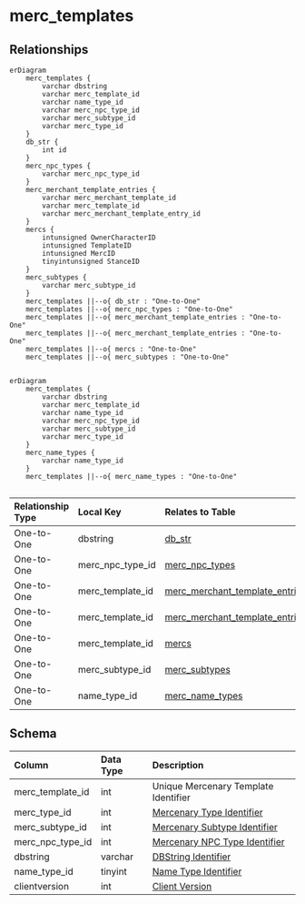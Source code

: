 # merc_templates

## Relationships

```mermaid
erDiagram
    merc_templates {
        varchar dbstring
        varchar merc_template_id
        varchar name_type_id
        varchar merc_npc_type_id
        varchar merc_subtype_id
        varchar merc_type_id
    }
    db_str {
        int id
    }
    merc_npc_types {
        varchar merc_npc_type_id
    }
    merc_merchant_template_entries {
        varchar merc_merchant_template_id
        varchar merc_template_id
        varchar merc_merchant_template_entry_id
    }
    mercs {
        intunsigned OwnerCharacterID
        intunsigned TemplateID
        intunsigned MercID
        tinyintunsigned StanceID
    }
    merc_subtypes {
        varchar merc_subtype_id
    }
    merc_templates ||--o{ db_str : "One-to-One"
    merc_templates ||--o{ merc_npc_types : "One-to-One"
    merc_templates ||--o{ merc_merchant_template_entries : "One-to-One"
    merc_templates ||--o{ merc_merchant_template_entries : "One-to-One"
    merc_templates ||--o{ mercs : "One-to-One"
    merc_templates ||--o{ merc_subtypes : "One-to-One"


```

```mermaid
erDiagram
    merc_templates {
        varchar dbstring
        varchar merc_template_id
        varchar name_type_id
        varchar merc_npc_type_id
        varchar merc_subtype_id
        varchar merc_type_id
    }
    merc_name_types {
        varchar name_type_id
    }
    merc_templates ||--o{ merc_name_types : "One-to-One"


```


| Relationship Type | Local Key | Relates to Table | Foreign Key |
| :--- | :--- | :--- | :--- |
| One-to-One | dbstring | [db_str](../../schema/client-files/db_str.md) | id |
| One-to-One | merc_npc_type_id | [merc_npc_types](../../schema/mercenaries/merc_npc_types.md) | merc_npc_type_id |
| One-to-One | merc_template_id | [merc_merchant_template_entries](../../schema/mercenaries/merc_merchant_template_entries.md) | merc_merchant_template_entry_id |
| One-to-One | merc_template_id | [merc_merchant_template_entries](../../schema/mercenaries/merc_merchant_template_entries.md) | merc_template_id |
| One-to-One | merc_template_id | [mercs](../../schema/mercenaries/mercs.md) | TemplateID |
| One-to-One | merc_subtype_id | [merc_subtypes](../../schema/mercenaries/merc_subtypes.md) | merc_subtype_id |
| One-to-One | name_type_id | [merc_name_types](../../schema/mercenaries/merc_name_types.md) | name_type_id |


## Schema

| Column | Data Type | Description |
| :--- | :--- | :--- |
| merc_template_id | int | Unique Mercenary Template Identifier |
| merc_type_id | int | [Mercenary Type Identifier](merc_types.md) |
| merc_subtype_id | int | [Mercenary Subtype Identifier](merc_subtypes.md) |
| merc_npc_type_id | int | [Mercenary NPC Type Identifier](merc_npc_types.md) |
| dbstring | varchar | [DBString Identifier](../../schema/client-files/db_str.md) |
| name_type_id | tinyint | [Name Type Identifier](merc_name_types.md) |
| clientversion | int | [Client Version](../../../../categories/player/client-version-bitmasks) |

